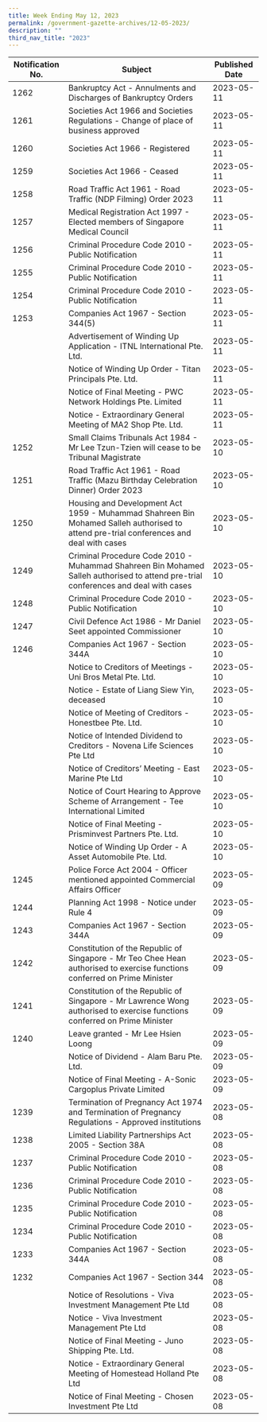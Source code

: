 ```yaml
---
title: Week Ending May 12, 2023
permalink: /government-gazette-archives/12-05-2023/
description: ""
third_nav_title: "2023"
---
```

|Notification No.|Subject|Published Date|
|---|---|---|
|1262|Bankruptcy Act - Annulments and Discharges of Bankruptcy Orders|2023-05-11|
|1261|Societies Act 1966 and Societies Regulations - Change of place of business approved|2023-05-11|
|1260|Societies Act 1966 - Registered|2023-05-11|
|1259|Societies Act 1966 - Ceased|2023-05-11|
|1258|Road Traffic Act 1961 - Road Traffic (NDP Filming) Order 2023|2023-05-11|
|1257|Medical Registration Act 1997 - Elected members of Singapore Medical Council|2023-05-11|
|1256|Criminal Procedure Code 2010 - Public Notification|2023-05-11|
|1255|Criminal Procedure Code 2010 - Public Notification|2023-05-11|
|1254|Criminal Procedure Code 2010 - Public Notification|2023-05-11|
|1253|Companies Act 1967 - Section 344(5)|2023-05-11|
||Advertisement of Winding Up Application - ITNL International Pte. Ltd.|2023-05-11|
||Notice of Winding Up Order - Titan Principals Pte. Ltd.|2023-05-11|
||Notice of Final Meeting - PWC Network Holdings Pte. Limited|2023-05-11|
||Notice - Extraordinary General Meeting of MA2 Shop Pte. Ltd.|2023-05-11|
|1252|Small Claims Tribunals Act 1984 - Mr Lee Tzun-Tzien will cease to be Tribunal Magistrate|2023-05-10|
|1251|Road Traffic Act 1961 - Road Traffic (Mazu Birthday Celebration Dinner) Order 2023|2023-05-10|
|1250|Housing and Development Act 1959 - Muhammad Shahreen Bin Mohamed Salleh authorised to attend pre-trial conferences and deal with cases|2023-05-10|
|1249|Criminal Procedure Code 2010 - Muhammad Shahreen Bin Mohamed Salleh authorised to attend pre-trial conferences and deal with cases|2023-05-10|
|1248|Criminal Procedure Code 2010 - Public Notification|2023-05-10|
|1247|Civil Defence Act 1986 - Mr Daniel Seet appointed Commissioner|2023-05-10|
|1246|Companies Act 1967 - Section 344A|2023-05-10|
||Notice to Creditors of Meetings - Uni Bros Metal Pte. Ltd.|2023-05-10|
||Notice - Estate of Liang Siew Yin, deceased|2023-05-10|
||Notice of Meeting of Creditors - Honestbee Pte. Ltd.|2023-05-10|
||Notice of Intended Dividend to Creditors - Novena Life Sciences Pte Ltd|2023-05-10|
||Notice of Creditors’ Meeting - East Marine Pte Ltd|2023-05-10|
||Notice of Court Hearing to Approve Scheme of Arrangement - Tee International Limited|2023-05-10|
||Notice of Final Meeting - Prisminvest Partners Pte. Ltd.|2023-05-10|
||Notice of Winding Up Order - A Asset Automobile Pte. Ltd.|2023-05-10|
|1245|Police Force Act 2004 - Officer mentioned appointed Commercial Affairs Officer|2023-05-09|
|1244|Planning Act 1998 - Notice under Rule 4|2023-05-09|
|1243|Companies Act 1967 - Section 344A|2023-05-09|
|1242|Constitution of the Republic of Singapore - Mr Teo Chee Hean authorised to exercise functions conferred on Prime Minister|2023-05-09|
|1241|Constitution of the Republic of Singapore - Mr Lawrence Wong authorised to exercise functions conferred on Prime Minister|2023-05-09|
|1240|Leave granted - Mr Lee Hsien Loong|2023-05-09|
||Notice of Dividend - Alam Baru Pte. Ltd.|2023-05-09|
||Notice of Final Meeting - A-Sonic Cargoplus Private Limited|2023-05-09|
|1239|Termination of Pregnancy Act 1974 and Termination of Pregnancy Regulations - Approved institutions|2023-05-08|
|1238|Limited Liability Partnerships Act 2005 - Section 38A|2023-05-08|
|1237|Criminal Procedure Code 2010 - Public Notification|2023-05-08|
|1236|Criminal Procedure Code 2010 - Public Notification|2023-05-08|
|1235|Criminal Procedure Code 2010 - Public Notification|2023-05-08|
|1234|Criminal Procedure Code 2010 - Public Notification|2023-05-08|
|1233|Companies Act 1967 - Section 344A|2023-05-08|
|1232|Companies Act 1967 - Section 344|2023-05-08|
||Notice of Resolutions - Viva Investment Management Pte Ltd|2023-05-08|
||Notice - Viva Investment Management Pte Ltd|2023-05-08|
||Notice of Final Meeting - Juno Shipping Pte. Ltd.|2023-05-08|
||Notice - Extraordinary General Meeting of Homestead Holland Pte Ltd|2023-05-08|
||Notice of Final Meeting - Chosen Investment Pte Ltd|2023-05-08|